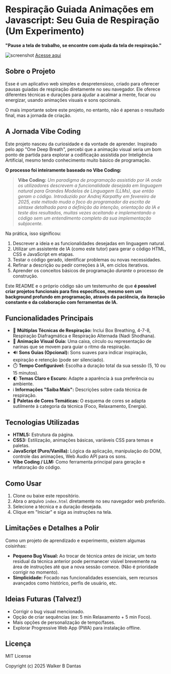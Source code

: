 # Respiração Guiada Animações em Javascript: Seu Guia de Respiração (Um Experimento)

**"Pause a tela de trabalho, se encontre com ajuda da tela de respiração."**


![screenshot](https://i.postimg.cc/Y0gysQ6X/image.png)
[Acesse aqui](http://prana.walker.eco.br/)

## Sobre o Projeto

Esse é um aplicativo web simples e despretensioso, criado para oferecer pausas guiadas de respiração diretamente no seu navegador. Ele oferece diferentes técnicas e durações para ajudar a acalmar a mente, focar ou energizar, usando animações visuais e sons opcionais.

O mais importante sobre este projeto, no entanto, não é apenas o resultado final, mas a jornada de criação.

## A Jornada Vibe Coding

Este projeto nasceu da curiosidade e da vontade de aprender. Inspirado pelo app "One Deep Breath", percebi que a animação visual seria um bom ponto de partida para explorar a codificação assistida por Inteligência Artificial, mesmo tendo conhecimento muito básico de programação.

**O processo foi inteiramente baseado no Vibe Coding:**

> **Vibe Coding:** *Um paradigma de programação assistido por IA onde os utilizadores descrevem a funcionalidade desejada em linguagem natural para Grandes Modelos de Linguagem (LLMs), que então geram o código. Introduzido por Andrej Karpathy em fevereiro de 2025, este método muda o foco do programador da escrita de sintaxe detalhada para a definição da intenção, orientação da IA e teste dos resultados, muitas vezes aceitando e implementando o código sem um entendimento completo da sua implementação subjacente.*

Na prática, isso significou:

1.  Descrever a ideia e as funcionalidades desejadas em linguagem natural.
2.  Utilizar um assistente de IA (como este tutor) para gerar o código HTML, CSS e JavaScript em etapas.
3.  Testar o código gerado, identificar problemas ou novas necessidades.
4.  Refinar a descrição ou pedir correções à IA, em ciclos iterativos.
5.  Aprender os conceitos básicos de programação *durante* o processo de construção.

Este README e o próprio código são um testemunho de que **é possível criar projetos funcionais para fins específicos, mesmo sem um background profundo em programação, através da paciência, da iteração constante e da colaboração com ferramentas de IA.**

## Funcionalidades Principais

*   🧘 **Múltiplas Técnicas de Respiração:** Inclui Box Breathing, 4-7-8, Respiração Diafragmática e Respiração Alternada (Nadi Shodhana).
*   🎨 **Animação Visual Guia:** Uma caixa, círculo ou representação de narinas que se movem para guiar o ritmo da respiração.
*   🔊 **Sons Guias (Opcional):** Sons suaves para indicar inspiração, expiração e retenção (pode ser silenciado).
*   ⏱️ **Tempo Configurável:** Escolha a duração total da sua sessão (5, 10 ou 15 minutos).
*   🌓 **Temas Claro e Escuro:** Adapte a aparência à sua preferência ou ambiente.
*   ℹ️ **Informações "Saiba Mais":** Descrições sobre cada técnica de respiração.
*   🌈 **Paletas de Cores Temáticas:** O esquema de cores se adapta sutilmente à categoria da técnica (Foco, Relaxamento, Energia).

## Tecnologias Utilizadas

*   **HTML5:** Estrutura da página.
*   **CSS3:** Estilização, animações básicas, variáveis CSS para temas e paletas.
*   **JavaScript (Puro/Vanilla):** Lógica da aplicação, manipulação do DOM, controle das animações, Web Audio API para os sons.
*   **Vibe Coding / LLM:** Como ferramenta principal para geração e refatoração do código.

## Como Usar

1.  Clone ou baixe este repositório.
2.  Abra o arquivo `index.html` diretamente no seu navegador web preferido.
3.  Selecione a técnica e a duração desejada.
4.  Clique em "Iniciar" e siga as instruções na tela.


## Limitações e Detalhes a Polir

Como um projeto de aprendizado e experimento, existem algumas coisinhas:

*   **Pequeno Bug Visual:** Ao trocar de técnica *antes* de iniciar, um texto residual da técnica anterior pode permanecer visível brevemente na área de instruções até que a nova sessão comece. (Não é prioridade corrigir no momento).
*   **Simplicidade:** Focado nas funcionalidades essenciais, sem recursos avançados como histórico, perfis de usuário, etc.

## Ideias Futuras (Talvez!)

*   Corrigir o bug visual mencionado.
*   Opção de criar sequências (ex: 5 min Relaxamento + 5 min Foco).
*   Mais opções de personalização de tempo/fases.
*   Explorar Progressive Web App (PWA) para instalação offline.

## Licença

MIT License

Copyright (c) 2025 Walker B Dantas

